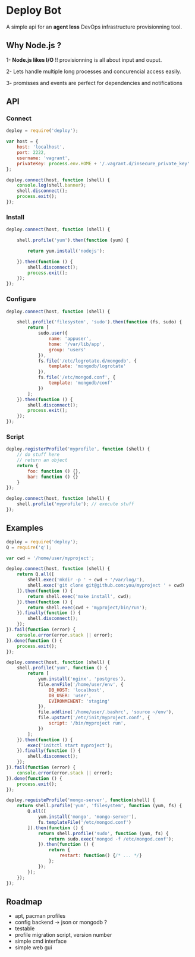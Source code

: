 
Deploy Bot
==========

A simple api for an **agent less** DevOps infrastructure provisionning tool.

Why Node.js ?
-------------

1- **Node.js likes I/O** !! provisionning is all about input and ouput.

2- Lets handle multiple long processes and concurencial access easily.

3- promisses and events are perfect for dependencies and notifications


API
---

### Connect

```javascript
deploy = require('deploy');

var host = {
    host: 'localhost',
    port: 2222,
    username: 'vagrant',
    privateKey: process.env.HOME + '/.vagrant.d/insecure_private_key'
};

deploy.connect(host, function (shell) {
    console.log(shell.banner);
    shell.disconnect();
    process.exit();
});
```

### Install

```javascript
deploy.connect(host, function (shell) {

    shell.profile('yum').then(function (yum) {

        return yum.install('nodejs');

    }).then(function () {
        shell.disconnect();
        process.exit();
    });
});
```


### Configure

```javascript
deploy.connect(host, function (shell) {

    shell.profile('filesystem', 'sudo').then(function (fs, sudo) {
        return [
            sudo.user({
                name: 'appuser',
                home: '/var/lib/app',
                group: 'users'
            }),
            fs.file('/etc/logrotate.d/mongodb', {
                template: 'mongodb/logrotate'
            }),
            fs.file('/etc/mongod.conf', {
                template: 'mongodb/conf'
            })
        ];
    }).then(function () {
        shell.disconnect();
        process.exit();
    });
});
```
### Script

```javascript
deploy.registerProfile('myprofile', function (shell) {
    // do stuff here
    // return an object
    return {
        foo: function () {},
        bar: function () {}
    }
});

deploy.connect(host, function (shell) {
    shell.profile('myprofile'); // execute stuff
});

```


Examples
--------

```javascript
deploy = require('deploy');
Q = require('q');

var cwd = '/home/user/myproject';

deploy.connect(host, function (shell) {
    return Q.all([
        shell.exec('mkdir -p ' + cwd + '/var/log/'),
        shell.exec('git clone git@github.com:you/myproject ' + cwd)
    ]).then(function () {
        return shell.exec('make install', cwd);
    }).then(function () {
        return shell.exec(cwd + 'myproject/bin/run');
    }).finally(function () {
        shell.disconnect();
    });
}).fail(function (error) {
    console.error(error.stack || error);
}).done(function () {
    process.exit();
});
```

```javascript
deploy.connect(host, function (shell) {
    shell.profile('yum', function () {
        return [
            yum.install('nginx', 'postgres'),
            file.envFile('/home/user/env', {
                DB_HOST: 'localhost',
                DB_USER: 'user',
                EVIRONMENENT: 'staging'
            }),
            file.addline('/home/user/.bashrc', 'source ~/env'),
            file.upstart('/etc/init/myproject.conf', {
                script: '/bin/myproject run',
            })
        ];
    }).then(function () {
        exec('initctl start myproject');
    }).finally(function () {
        shell.disconnect();
    });
}).fail(function (error) {
    console.error(error.stack || error);
}).done(function () {
    process.exit();
});
```

```javascript
deploy.reguisteProfile('mongo-server', function(shell) {
    return shell.profile('yum', 'filesystem', function (yum, fs) {
        Q.all([
            yum.install('mongo', 'mongo-server'),
            fs.templateFile('/etc/mongod.conf')
        ]).then(function () {
            return shell.profile('sudo', function (yum, fs) {
                return sudo.exec('mongod -f /etc/mongod.conf');
            }).then(function () {
                return {
                    restart: function() {/* ... */}
                };
            });
        });
    });
});
```


Roadmap
-------

- apt, pacman profiles
- config backend -> json or mongodb ?
- testable
- profile migration script, version number
- simple cmd interface
- simple web gui

